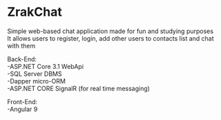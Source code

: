 # ZrakChat  
Simple web-based chat application made for fun and studying purposes  
It allows users to register, login, add other users to contacts list and chat with them  

Back-End:  
-ASP.NET Core 3.1 WebApi  
-SQL Server DBMS  
-Dapper micro-ORM  
-ASP.NET CORE SignalR (for real time messaging)

Front-End:  
-Angular 9  



